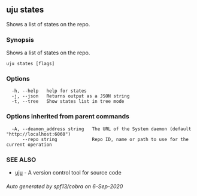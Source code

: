 ## uju states

Shows a list of states on the repo.

### Synopsis

Shows a list of states on the repo.

```
uju states [flags]
```

### Options

```
  -h, --help   help for states
  -j, --json   Returns output as a JSON string
  -t, --tree   Show states list in tree mode
```

### Options inherited from parent commands

```
  -A, --deamon_address string   The URL of the System daemon (default "http://localhost:6060")
      --repo string             Repo ID, name or path to use for the current operation
```

### SEE ALSO

* [uju](uju.md)	 - A version control tool for source code

###### Auto generated by spf13/cobra on 6-Sep-2020
